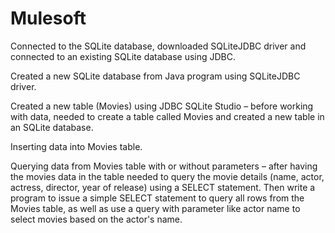 # Mulesoft

<p>Connected to the SQLite database, downloaded SQLiteJDBC driver and connected to an existing SQLite database using JDBC.</p

<p> Created a new SQLite database from Java program using SQLiteJDBC driver. </p>

<p>Created a new table (Movies) using JDBC SQLite Studio  – before working with data, needed to create a table called Movies and created a new table in an SQLite database. </p>

<p>Inserting data into Movies table. </p>

<p>Querying data from Movies table with or without parameters – after having the movies data in the table needed to query the movie details (name, actor, actress, director, year of release) using a SELECT statement. Then write a program to issue a simple SELECT statement to query all rows from the Movies table, as well as use a query with parameter like actor name to select movies based on the actor's name.</p>
